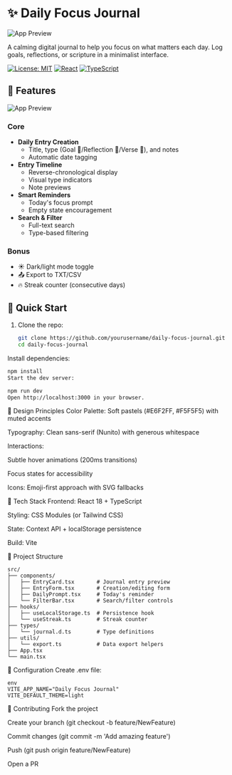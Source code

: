 # ✨ Daily Focus Journal

![App Preview](dailyfocus.gif) <!-- Add screenshot later -->

A calming digital journal to help you focus on what matters each day. Log goals, reflections, or scripture in a minimalist interface.

[![License: MIT](https://img.shields.io/badge/License-MIT-blue.svg)](https://opensource.org/licenses/MIT)
[![React](https://img.shields.io/badge/Built_with-React-61DAFB.svg?logo=react)](https://reactjs.org/)
[![TypeScript](https://img.shields.io/badge/TypeScript-4.9+-3178C6.svg?logo=typescript)](https://www.typescriptlang.org/)

## 🌟 Features

![App Preview](dailyfocus.gif) <!-- Add screenshot later -->

### Core
- **Daily Entry Creation**
  - Title, type (Goal 📌/Reflection 💭/Verse 📖), and notes
  - Automatic date tagging
- **Entry Timeline**
  - Reverse-chronological display
  - Visual type indicators
  - Note previews
- **Smart Reminders**
  - Today's focus prompt
  - Empty state encouragement
- **Search & Filter**
  - Full-text search
  - Type-based filtering

### Bonus
- ☀️ Dark/light mode toggle
- 📤 Export to TXT/CSV
- 🔥 Streak counter (consecutive days)

## 🚀 Quick Start

1. Clone the repo:
   ```bash
   git clone https://github.com/yourusername/daily-focus-journal.git
   cd daily-focus-journal
   ```
Install dependencies:

``` bash 
npm install
Start the dev server:
```

``` bash
npm run dev
Open http://localhost:3000 in your browser.
```

🎨 Design Principles
Color Palette: Soft pastels (#E6F2FF, #F5F5F5) with muted accents

Typography: Clean sans-serif (Nunito) with generous whitespace

Interactions:

Subtle hover animations (200ms transitions)

Focus states for accessibility

Icons: Emoji-first approach with SVG fallbacks

🧠 Tech Stack
Frontend: React 18 + TypeScript

Styling: CSS Modules (or Tailwind CSS)

State: Context API + localStorage persistence

Build: Vite

📂 Project Structure
```
src/
├── components/
│   ├── EntryCard.tsx       # Journal entry preview
│   ├── EntryForm.tsx       # Creation/editing form
│   ├── DailyPrompt.tsx     # Today's reminder
│   └── FilterBar.tsx       # Search/filter controls
├── hooks/
│   ├── useLocalStorage.ts  # Persistence hook
│   └── useStreak.ts        # Streak counter
├── types/
│   └── journal.d.ts        # Type definitions
├── utils/
│   └── export.ts           # Data export helpers
├── App.tsx
└── main.tsx
```

🔧 Configuration
Create .env file:
```
env
VITE_APP_NAME="Daily Focus Journal"
VITE_DEFAULT_THEME=light

```
🤝 Contributing
Fork the project

Create your branch (git checkout -b feature/NewFeature)

Commit changes (git commit -m 'Add amazing feature')

Push (git push origin feature/NewFeature)

Open a PR
